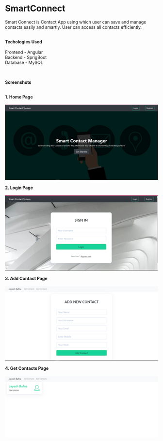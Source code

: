 # SmartConnect
Smart Connect is Contact App using which user can save and manage contacts easily and smartly. User can access all contacts efficiently.

<br>
<b>Techologies Used</b>
<br><br>
Frontend - Angular <br>
Backend - SprigBoot<br>
Database - MySQL <br>

<br><br>
<b>Screenshots</b>
<br><br>

<b>1. Home Page</b>
<br><br>
![Home Page](https://github.com/Jayesh352002/SmartConnect/blob/main/home.PNG)

<b>2. Login Page</b>
<br><br>
![Login Page](https://github.com/Jayesh352002/SmartConnect/blob/main/login.PNG)

<b>3. Add Contact Page</b>
<br><br>
![Add Contact Page](https://github.com/Jayesh352002/SmartConnect/blob/main/addcontact.PNG)

<b>4. Get Contacts Page</b>
<br><br>
![Get Contact Page](https://github.com/Jayesh352002/SmartConnect/blob/main/getcontact.PNG)
